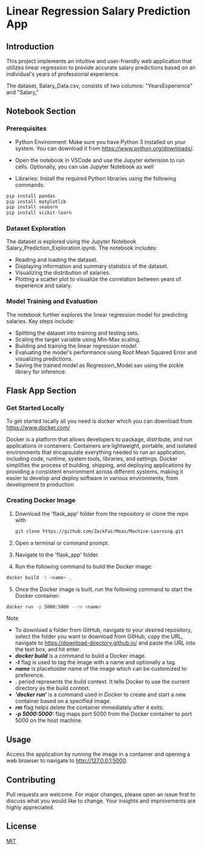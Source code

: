 # Linear Regression Salary Prediction App

## Introduction

This project implements an intuitive and user-friendly web application that utilizes linear regression to provide accurate salary predictions based on an individual's years of professional experience.

The dataset, Salary_Data.csv, consists of two columns: "YearsExperience" and "Salary,"

## Notebook Section

### Prerequisites

* Python Environment: Make sure you have Python 3 installed on your system. You can download it from https://www.python.org/downloads/.

* Open the notebook in VSCode and use the Jupyter extension to run cells. Optionally, you can use Jupyter Notebook as well

* Libraries: Install the required Python libraries using the following commands:

```bash
pip install pandas
pip install matplotlib
pip install seaborn
pip install scikit-learn
```

### Dataset Exploration

The dataset is explored using the Jupyter Notebook Salary_Prediction_Exploration.ipynb. The notebook includes:

* Reading and loading the dataset.
* Displaying information and summary statistics of the dataset.
* Visualizing the distribution of salaries.
* Plotting a scatter plot to visualize the correlation between years of experience and salary.

### Model Training and Evaluation

The notebook further explores the linear regression model for predicting salaries. Key steps include:

* Splitting the dataset into training and testing sets.
* Scaling the target variable using Min-Max scaling.
* Building and training the linear regression model.
* Evaluating the model's performance using Root Mean Squared Error and visualizing predictions.
* Saving the trained model as Regression_Model.sav using the pickle library for inference.

## Flask App Section

### Get Started Locally

To get started locally all you need is docker which you can download from https://www.docker.com/

Docker is a platform that allows developers to package, distribute, and run applications in containers. Containers are lightweight, portable, and isolated environments that encapsulate everything needed to run an application, including code, runtime, system tools, libraries, and settings. Docker simplifies the process of building, shipping, and deploying applications by providing a consistent environment across different systems, making it easier to develop and deploy software in various environments, from development to production

### Creating Docker Image

1. Download the 'flask_app' folder from the repository or clone the repo with

   ```sh
   git clone https://github.com/ZackFairMoaz/Machine-Learning.git
   ```
2. Open a terminal or command prompt.
3. Navigate to the 'flask_app' folder.
4. Run the following command to build the Docker image:

```bash
docker build -t <name> .
```
5. Once the Docker image is built, run the following command to start the Docker container:

```bash
docker run -p 5000:5000 --rm <name>
```

> [!NOTE]
> * To download a folder from GitHub, navigate to your desired repository, select the folder you want to download from GitHub, copy the URL, navigate to https://download-directory.github.io/ and paste the URL into the text box, and hit enter.
> * ***docker build*** is a command to build a Docker image.
> * ***-t*** flag is used to tag the image with a name and optionally a tag.
> * ***name*** is placeholder name of the image which can be customized to preference.
> * ***.*** period represents the build context. It tells Docker to use the current directory as the build context.
> * ***'docker run'*** is a command used in Docker to create and start a new container based on a specified image.
> * ***rm*** flag helps delete the container immediately after it exits.
> * ***-p 5000:5000:*** flag maps port 5000 from the Docker container to port 5000 on the host machine.

## Usage

Access the application by running the image in a container and opening a web browser to navigate to http://127.0.0.1:5000.

## Contributing

Pull requests are welcome. For major changes, please open an issue first to discuss what you would like to change. Your insights and improvements are highly appreciated.

## License

[MIT](https://choosealicense.com/licenses/mit/)



